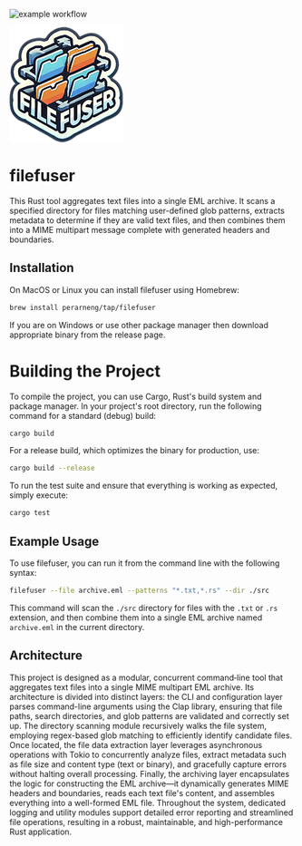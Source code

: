 ![example workflow](https://github.com/perarneng/filefuser/actions/workflows/release.yaml/badge.svg)

![filefuser logo](docs/filefuser-logo.png)

# filefuser

This Rust tool aggregates text files into a single EML archive. It scans a specified directory for 
files matching user-defined glob patterns, extracts metadata to determine if they are valid 
text files, and then combines them into a MIME multipart message complete with generated 
headers and boundaries.

## Installation

On MacOS or Linux you can install filefuser using Homebrew:
```bash
brew install perarneng/tap/filefuser
```
If you are on Windows or use other package manager then download appropriate binary from the release page.

# Building the Project

To compile the project, you can use Cargo, Rust's build system and package manager. 
In your project's root directory, run the following command for a standard (debug) build:

```bash
cargo build
```
For a release build, which optimizes the binary for production, use:

```bash
cargo build --release
```
To run the test suite and ensure that everything is working as expected, simply execute:

```bash
cargo test
```

## Example Usage

To use filefuser, you can run it from the command line with the following syntax:

```bash
filefuser --file archive.eml --patterns "*.txt,*.rs" --dir ./src
```
This command will scan the `./src` directory for files with the `.txt` or `.rs` extension,
and then combine them into a single EML archive named `archive.eml` in the current directory.





## Architecture

This project is designed as a modular, concurrent command‐line tool that aggregates text files into a 
single MIME multipart EML archive. Its architecture is divided into distinct layers: the CLI and configuration 
layer parses command-line arguments using the Clap library, ensuring that file paths, 
search directories, and glob patterns are validated and correctly set up. The directory 
scanning module recursively walks the file system, employing regex-based glob matching to 
efficiently identify candidate files. Once located, the file data extraction layer leverages 
asynchronous operations with Tokio to concurrently analyze files, extract metadata such as 
file size and content type (text or binary), and gracefully capture errors without halting 
overall processing. Finally, the archiving layer encapsulates the logic for constructing the 
EML archive—it dynamically generates MIME headers and boundaries, reads each text file's content, 
and assembles everything into a well-formed EML file. Throughout the system, dedicated logging and 
utility modules support detailed error reporting and streamlined file operations, resulting in a 
robust, maintainable, and high-performance Rust application.

